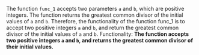 The function `func_1` accepts two parameters `a` and `b`, which are positive integers. The function returns the greatest common divisor of the initial values of `a` and `b`. Therefore, the functionality of the function func_1 is to accept two positive integers `a` and `b`, and return the greatest common divisor of the initial values of `a` and `b`. 
Functionality: **The function accepts two positive integers `a` and `b`, and returns the greatest common divisor of their initial values.**